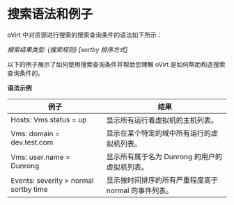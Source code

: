 # 搜索语法和例子

oVirt 中对资源进行搜索的搜索查询条件的语法如下所示：

*搜索结果类型: {搜索规则} [sortby 排序方式]*

以下的例子展示了如何使用搜索查询条件并帮助您理解 oVirt
是如何帮助构造搜索查询条件的。

**语法示例**

|例子|结果|
|----|----|
|Hosts: Vms.status = up|显示所有运行着虚拟机的主机列表。|
|Vms: domain = dev.test.com|显示在某个特定的域中所有运行的虚拟机列表。|
|Vms: user.name = Dunrong|显示所有属于名为 Dunrong 的用户的虚拟机列表。|
|Events: severity \> normal sortby time|显示按时间排序的所有严重程度高于 normal 的事件列表。|
